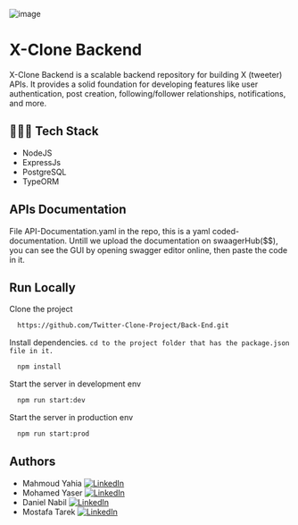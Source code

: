 ![image](https://github.com/Twitter-Clone-Project/Back-End/assets/94763036/f4fbb928-9e3f-4faf-aa22-52107e415257)

# X-Clone Backend

X-Clone Backend is a scalable backend repository for building X (tweeter) APIs. It provides a solid foundation for developing features like user authentication, post creation, following/follower relationships, notifications, and more.

## 🧑🏼‍💻 Tech Stack

-   NodeJS
-   ExpressJs
-   PostgreSQL
-   TypeORM

## APIs Documentation

File API-Documentation.yaml in the repo, this is a yaml coded-documentation. Untill we upload the documentation on swaagerHub($$), you can see the GUI by opening swagger editor online, then paste the code in it.

## Run Locally

Clone the project

```bash
  https://github.com/Twitter-Clone-Project/Back-End.git
```

Install dependencies. `cd to the project folder that has the package.json file in it.`

```bash
  npm install
```

Start the server in development env

```bash
  npm run start:dev
```

Start the server in production env

```bash
  npm run start:prod
```

## Authors

-   Mahmoud Yahia [![LinkedIn](https://img.shields.io/badge/LinkedIn-Connect-blue?style=flat-square&logo=linkedin)](https://www.linkedin.com/in/mahmoud-yahia-882144219/)
-   Mohamed Yaser [![LinkedIn](https://img.shields.io/badge/LinkedIn-Connect-blue?style=flat-square&logo=linkedin)](https://www.linkedin.com/in/mohamed-yasser-952280226/)
-   Daniel Nabil [![LinkedIn](https://img.shields.io/badge/LinkedIn-Connect-blue?style=flat-square&logo=linkedin)](https://www.linkedin.com/in/daniel-atallah01/)
-   Mostafa Tarek [![LinkedIn](https://img.shields.io/badge/LinkedIn-Connect-blue?style=flat-square&logo=linkedin)]()
